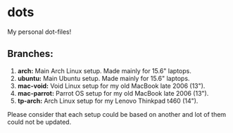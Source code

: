# dots

My personal dot-files!

## Branches:

1. __arch:__ Main Arch Linux setup. Made mainly for 15.6" laptops.
2. __ubuntu:__ Main Ubuntu setup. Made mainly for 15.6" laptops.
3. __mac-void:__ Void Linux setup for my old MacBook late 2006 (13").
4. __mac-parrot:__ Parrot OS setup for my old MacBook late 2006 (13").
5. __tp-arch:__ Arch Linux setup for my Lenovo Thinkpad t460 (14").

Please consider that each setup could be based on another and lot of them could not
be updated.

